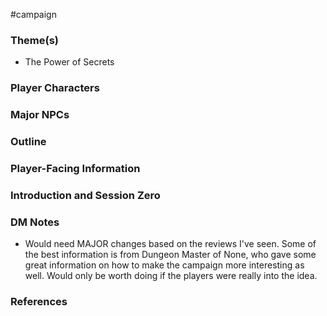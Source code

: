  #campaign 

### Theme(s)

* The Power of Secrets

### Player Characters



### Major NPCs



### Outline



### Player-Facing Information



### Introduction and Session Zero



### DM Notes

* Would need MAJOR changes based on the reviews I've seen. Some of the best information is from Dungeon Master of None, who gave some great information on how to make the campaign more interesting as well. Would only be worth doing if the players were really into the idea.

### References
